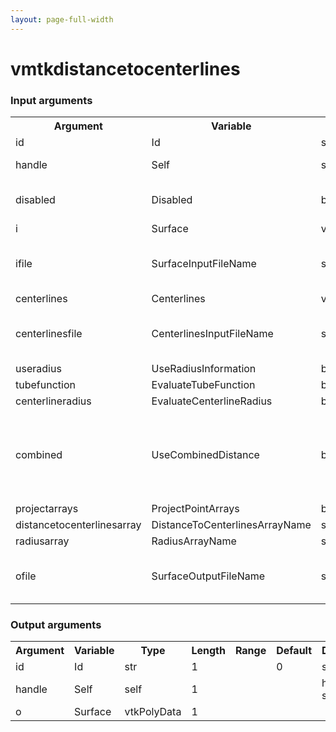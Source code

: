 ```yaml
---
layout: page-full-width
---
```

<h1>vmtkdistancetocenterlines</h1>
<h3>Input arguments</h3>
<table class="vmtkscripts">
<tr>
<th>Argument</th><th>Variable</th><th>Type</th><th>Length</th><th>Range</th><th>Default</th><th>Description</th>
</tr>
<tr><td>id</td><td>Id</td><td>str</td><td>1</td><td></td><td>0</td><td>script id</td>
</tr>
<tr><td>handle</td><td>Self</td><td>self</td><td>1</td><td></td><td></td><td>handle to self</td>
</tr>
<tr><td>disabled</td><td>Disabled</td><td>bool</td><td>1</td><td></td><td>0</td><td>disable execution and piping</td>
</tr>
<tr><td>i</td><td>Surface</td><td>vtkPolyData</td><td>1</td><td></td><td></td><td></td>
</tr>
<tr><td>ifile</td><td>SurfaceInputFileName</td><td>str</td><td>1</td><td></td><td></td><td>filename for the default Surface reader</td>
</tr>
<tr><td>centerlines</td><td>Centerlines</td><td>vtkPolyData</td><td>1</td><td></td><td></td><td></td>
</tr>
<tr><td>centerlinesfile</td><td>CenterlinesInputFileName</td><td>str</td><td>1</td><td></td><td></td><td>filename for the default Centerlines reader</td>
</tr>
<tr><td>useradius</td><td>UseRadiusInformation</td><td>bool</td><td>1</td><td></td><td>0</td><td></td>
</tr>
<tr><td>tubefunction</td><td>EvaluateTubeFunction</td><td>bool</td><td>1</td><td></td><td>0</td><td></td>
</tr>
<tr><td>centerlineradius</td><td>EvaluateCenterlineRadius</td><td>bool</td><td>1</td><td></td><td>0</td><td></td>
</tr>
<tr><td>combined</td><td>UseCombinedDistance</td><td>bool</td><td>1</td><td></td><td>0</td><td>combines local radius with maximum inscribed sphere radius</td>
</tr>
<tr><td>projectarrays</td><td>ProjectPointArrays</td><td>bool</td><td>1</td><td></td><td>0</td><td></td>
</tr>
<tr><td>distancetocenterlinesarray</td><td>DistanceToCenterlinesArrayName</td><td>str</td><td>1</td><td></td><td>DistanceToCenterlines</td><td></td>
</tr>
<tr><td>radiusarray</td><td>RadiusArrayName</td><td>str</td><td>1</td><td></td><td>MaximumInscribedSphereRadius</td><td></td>
</tr>
<tr><td>ofile</td><td>SurfaceOutputFileName</td><td>str</td><td>1</td><td></td><td></td><td>filename for the default Surface writer</td>
</tr>
</table>
<h3>Output arguments</h3>
<table class="vmtkscripts">
<tr>
<th>Argument</th><th>Variable</th><th>Type</th><th>Length</th><th>Range</th><th>Default</th><th>Description</th>
</tr>
<tr><td>id</td><td>Id</td><td>str</td><td>1</td><td></td><td>0</td><td>script id</td>
</tr>
<tr><td>handle</td><td>Self</td><td>self</td><td>1</td><td></td><td></td><td>handle to self</td>
</tr>
<tr><td>o</td><td>Surface</td><td>vtkPolyData</td><td>1</td><td></td><td></td><td></td>
</tr>
</table>


